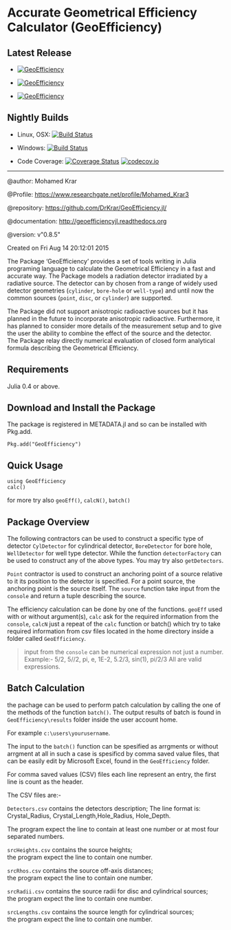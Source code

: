 # Accurate Geometrical Efficiency Calculator (GeoEfficiency)

## Latest Release 
 + [![GeoEfficiency](http://pkg.julialang.org/badges/GeoEfficiency_0.4.svg)](http://pkg.julialang.org/?pkg=GeoEfficiency) 
 
 + [![GeoEfficiency](http://pkg.julialang.org/badges/GeoEfficiency_0.5.svg)](http://pkg.julialang.org/?pkg=GeoEfficiency) 
 
 + [![GeoEfficiency](http://pkg.julialang.org/badges/GeoEfficiency_0.6.svg)](http://pkg.julialang.org/?pkg=GeoEfficiency) 


## Nightly Builds

+ Linux, OSX: [![Build Status](https://travis-ci.org/DrKrar/GeoEfficiency.jl.svg)](https://travis-ci.org/DrKrar/GeoEfficiency.jl)     

+ Windows: [![Build Status](https://ci.appveyor.com/api/projects/status/ew595nn4njmm4dbl?svg=true)](https://ci.appveyor.com/project/DrKrar/GeoEfficiency-jl)

+ Code Coverage: [![Coverage Status](https://coveralls.io/repos/github/DrKrar/GeoEfficiency.jl/badge.svg?branch=master)](https://coveralls.io/github/DrKrar/GeoEfficiency.jl?branch=master) [![codecov.io](http://codecov.io/github/DrKrar/GeoEfficiency.jl/coverage.svg?branch=master)](http://codecov.io/github/DrKrar/GeoEfficiency.jl?branch=master)

---


@author: Mohamed Krar

@Profile: https://www.researchgate.net/profile/Mohamed_Krar3

@repository: https://github.com/DrKrar/GeoEfficiency.jl/

@documentation: http://geoefficiencyjl.readthedocs.org

@version: v"0.8.5"

Created on Fri Aug 14 20:12:01 2015

The Package ‘GeoEfficiency’ provides a set of tools writing in Julia programing language to calculate the Geometrical Efficiency in a fast and accurate way. The Package models a radiation detector irradiated by a radiative source. The detector can by chosen from a range of widely used detector geometries (`cylinder`, `bore-hole` or `well-type`) and until now the common sources (`point`, `disc`, or `cylinder`) are supported.

The Package did not support anisotropic radioactive sources but it has planned in the future to incorporate anisotropic radioactive. Furthermore, it has planned to consider more details of the measurement setup and to give the user the ability to combine the effect of the source and the detector. The Package relay directly numerical evaluation of closed form analytical formula describing the Geometrical Efficiency.


## Requirements
Julia 0.4 or above.

## Download and Install the Package

The package is registered in METADATA.jl and so can be installed with Pkg.add.

	Pkg.add("GeoEfficiency") 
	
## Quick Usage

	using GeoEfficiency
	calc()
	
for more try also `geoEff()`, `calcN()`, `batch()`
	

## Package Overview
The following contractors can be used to construct a specific type of detector 
`CylDetector` for cylindrical detector, 
`BoreDetector` for bore hole, 
`WellDetector` for well type detector.
While the function `detectorFactory` can be used to construct any of the above types. You may try also `getDetectors`.


`Point` contractor is used to construct an anchoring point of a source relative to it its position to the detector is specified.
For a point source, the anchoring point is the source itself. The `source` function take input from the `console` and return a tuple describing the source.


 The efficiency calculation can be done by one of the functions. `geoEff` used with or without argument(s), `calc` ask for the required information from the `console`, `calcN` just a repeat of the `calc` function or batch() which try to take required information from csv files located in the home directory inside a folder called `GeoEfficiency`.
 
 > input from the `console` can be numerical expression not just a number.
 >Example:-
 > 5/2, 5//2, pi, e, 1E-2, 5.2/3, sin(1), pi/2/3
 > All are valid expressions.
	
## Batch Calculation
the pachage can be used to perform patch calculation by calling the one of the methods of the function `batch()`. The output results of batch  is found in `GeoEfficiency\results` folder inside the user account home.

For example	`c:\users\yourusername`.

The input to the `batch()` function can be spesified as arrgments or without arrgment at all in such a case is spesificd by comma saved value files, that can be easily edit by Microsoft Excel, found in the `GeoEfficiency` folder.

For comma saved values (CSV) files each line represent an entry, the first line is count as the header.

The CSV files are:-

`Detectors.csv` contains the detectors description; 
The line format is: Crystal_Radius, Crystal_Length,Hole_Radius, Hole_Depth.

The program expect the line to contain at least one number or at most four separated numbers.
	
`srcHeights.csv` contains the source heights; 	
the program expect the line to contain one number.
	
`srcRhos.csv` contains the source off-axis distances; 	 				
the program expect the line to contain one number.	

`srcRadii.csv` contains the source radii for disc and cylindrical sources; 			
the program expect the line to contain one number.	
	
	
`srcLengths.csv` contains the source length for cylindrical sources; 	
the program expect the line to contain one number.
